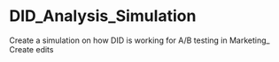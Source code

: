 # DID_Analysis_Simulation
Create a simulation on how DID is working for A/B testing in Marketing_
Create edits
